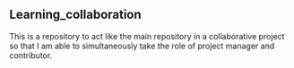 ## Learning_collaboration
This is a repository to act like the main repository in a collaborative project so that I am able to simultaneously take the role of project manager and contributor.

